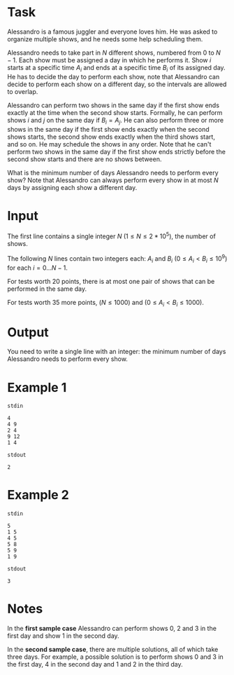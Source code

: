
# Task

Alessandro is a famous juggler and everyone loves him. He was asked to organize multiple shows, and he needs some help scheduling them.

Alessandro needs to take part in $N$ different shows, numbered from $0$ to $N-1$. Each show must be assigned a day in which he performs it.
Show $i$ starts at a specific time $A_i$ and ends at a specific time $B_i$ of its assigned day.
He has to decide the day to perform each show, note that Alessandro can decide to perform each show on a different day, so the intervals are allowed to overlap.

Alessandro can perform two shows in the same day if the first show ends exactly at the time when the second show starts. Formally, he can perform shows $i$ and $j$ on the same day if $B_i = A_j$. He can also perform three or more shows in the same day if the first show ends exactly when the second shows starts, the second show ends exactly when the third shows start, and so on. He may schedule the shows in any order.
Note that he can't perform two shows in the same day if the first show ends strictly before the second show starts and there are no shows between.

What is the minimum number of days Alessandro needs to perform every show? Note that Alessandro can always perform every show in at most $N$ days by assigning each show a different day.

# Input

The first line contains a single integer $N$ ($1 \le N \le 2 * 10^5$), the number of shows. 

The following $N$ lines contain two integers each: $A_i$ and $B_i$ ($0 \le A_i < B_i \le 10^9$) for each $i=0\ldots N-1$.

For tests worth $20$ points, there is at most one pair of shows that can be performed in the same day.

For tests worth $35$ more points, ($N \le 1000$) and ($0 \le A_i < B_i \le 1000$).

# Output

You need to write a single line with an integer: the minimum number of days Alessandro needs to perform every show.

# Example 1

`stdin`
```
4
4 9
2 4
9 12
1 4
```

`stdout`
```
2
```

# Example 2

`stdin`
```
5
1 5
4 5
5 8
5 9
1 9
```

`stdout`
```
3
```

# Notes

In the **first sample case** Alessandro can perform shows $0$, $2$ and $3$ in the first day and show $1$ in the second day.

In the **second sample case**, there are multiple solutions, all of which take three days. For example, a possible solution is to perform shows $0$ and $3$ in the first day, $4$ in the second day and $1$ and $2$ in the third day.
```
